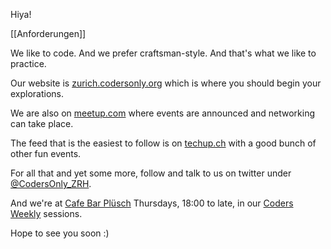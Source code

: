Hiya!

[[Anforderungen]]

We like to code. And we prefer craftsman-style. And that's what we like to practice.

Our website is [zurich.codersonly.org](http://zurich.codersonly.org) which is where you should begin your explorations.

We are also on [meetup.com](http://www.meetup.com/coders-only-zurich) where events are announced and networking can take place.

The feed that is the easiest to follow is on [techup.ch](http://techup.ch/canton/ZH) with a good bunch of other fun events.

For all that and yet some more, follow and talk to us on twitter under [@CodersOnly\_ZRH](http://twitter.com/CodersOnly_ZRH).

And we're at [Cafe Bar Plüsch](http://www.cafe-pluesch.ch) Thursdays, 18:00 to late, in our [Coders Weekly](http://zurich.codersonly.org/events/coders-weekly) sessions.

Hope to see you soon :)